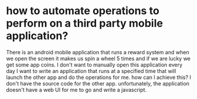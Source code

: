 
# how to automate operations to perform on a third party mobile application?

There is an android mobile application that runs a reward system and when we open the screen it makes us spin a wheel 5 times and if we are lucky we get some app coins. I don't want to manually open this application every day I want to write an application that runs at a specified time that will launch the other app and do the operations for me.
how can I achieve this? I don't have the source code for the other app.
unfortunately, the application doesn't have a web UI for me to go and write a javascript.

        